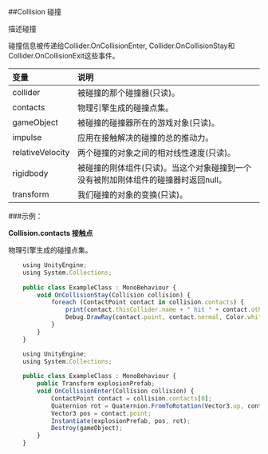 ##Collision 碰撞

描述碰撞

碰撞信息被传递给Collider.OnCollisionEnter, Collider.OnCollisionStay和Collider.OnCollisionExit这些事件。

|变量|说明|
|:--|:--|
|collider|被碰撞的那个碰撞器(只读)。|
|contacts|物理引擎生成的碰撞点集。|
|gameObject|被碰撞的碰撞器所在的游戏对象(只读)。|
|impulse|应用在接触解决的碰撞的总的推动力。|
|relativeVelocity|两个碰撞的对象之间的相对线性速度(只读)。|
|rigidbody|被碰撞的刚体组件(只读)。当这个对象碰撞到一个没有被附加刚体组件的碰撞器时返回null。|
|transform|我们碰撞的对象的变换(只读)。|


###示例：

**Collision.contacts 接触点**

物理引擎生成的碰撞点集。

```javascript
    using UnityEngine;
    using System.Collections;
 
    public class ExampleClass : MonoBehaviour {
        void OnCollisionStay(Collision collision) {
            foreach (ContactPoint contact in collision.contacts) {
                print(contact.thisCollider.name + " hit " + contact.otherCollider.name);
                Debug.DrawRay(contact.point, contact.normal, Color.white);
            }
        }
    }
```

```javascript
    using UnityEngine;
    using System.Collections;
 
    public class ExampleClass : MonoBehaviour {
        public Transform explosionPrefab;
        void OnCollisionEnter(Collision collision) {
            ContactPoint contact = collision.contacts[0];
            Quaternion rot = Quaternion.FromToRotation(Vector3.up, contact.normal);
            Vector3 pos = contact.point;
            Instantiate(explosionPrefab, pos, rot);
            Destroy(gameObject);
        }
    }
```
